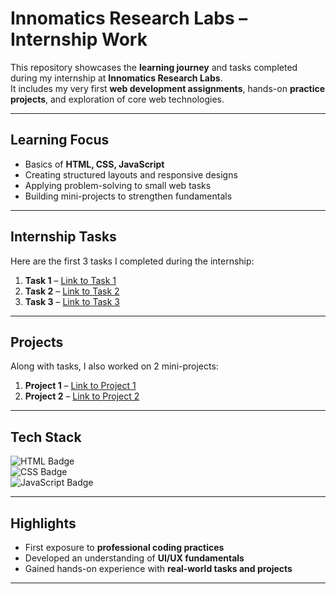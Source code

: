 # Innomatics Research Labs – Internship Work  

This repository showcases the **learning journey** and tasks completed during my internship at **Innomatics Research Labs**.  
It includes my very first **web development assignments**, hands-on **practice projects**, and exploration of core web technologies.  

---

## Learning Focus  

- Basics of **HTML, CSS, JavaScript**  
- Creating structured layouts and responsive designs  
- Applying problem-solving to small web tasks  
- Building mini-projects to strengthen fundamentals  

---

## Internship Tasks  

Here are the first 3 tasks I completed during the internship:  

1. **Task 1** – [Link to Task 1](https://ckphase.github.io/InnomaticsOriginal/innomaticsInternshipTask1.html)  
2. **Task 2** – [Link to Task 2](https://ckphase.github.io/InnomaticsOriginal/innomaticsInternshipTask2.html)  
3. **Task 3** – [Link to Task 3](https://ckphase.github.io/InnomaticsOriginal/innomaticsInternshipTask3.html)  

---

## Projects  

Along with tasks, I also worked on 2 mini-projects:  

1. **Project 1** – [Link to Project 1](https://ckphase.github.io/InnomaticsOriginal/Projects/innomaticsInternshipProject1.html)  
2. **Project 2** – [Link to Project 2](https://ckphase.github.io/InnomaticsOriginal/Projects/innomaticsInternshipProject2.html)  

---

## Tech Stack  

![HTML Badge](https://img.shields.io/badge/HTML-5-orange?logo=html5&logoColor=white)  
![CSS Badge](https://img.shields.io/badge/CSS-3-blue?logo=css3&logoColor=white)  
![JavaScript Badge](https://img.shields.io/badge/JavaScript-ES6-yellow?logo=javascript&logoColor=black)  

---

## Highlights  

- First exposure to **professional coding practices**  
- Developed an understanding of **UI/UX fundamentals**  
- Gained hands-on experience with **real-world tasks and projects**  

---
